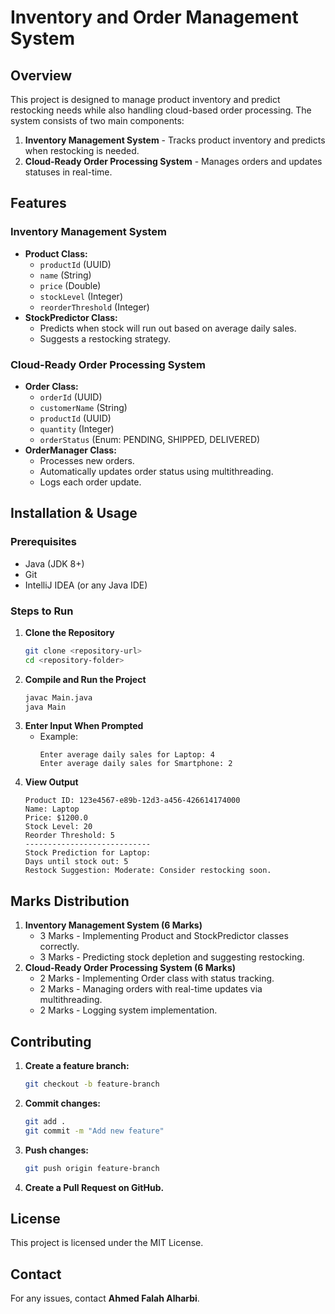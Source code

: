 # Inventory and Order Management System

## Overview
This project is designed to manage product inventory and predict restocking needs while also handling cloud-based order processing. The system consists of two main components:

1. **Inventory Management System** - Tracks product inventory and predicts when restocking is needed.
2. **Cloud-Ready Order Processing System** - Manages orders and updates statuses in real-time.

## Features
### Inventory Management System
- **Product Class:**
  - `productId` (UUID)
  - `name` (String)
  - `price` (Double)
  - `stockLevel` (Integer)
  - `reorderThreshold` (Integer)
- **StockPredictor Class:**
  - Predicts when stock will run out based on average daily sales.
  - Suggests a restocking strategy.

### Cloud-Ready Order Processing System
- **Order Class:**
  - `orderId` (UUID)
  - `customerName` (String)
  - `productId` (UUID)
  - `quantity` (Integer)
  - `orderStatus` (Enum: PENDING, SHIPPED, DELIVERED)
- **OrderManager Class:**
  - Processes new orders.
  - Automatically updates order status using multithreading.
  - Logs each order update.

## Installation & Usage
### Prerequisites
- Java (JDK 8+)
- Git
- IntelliJ IDEA (or any Java IDE)

### Steps to Run
1. **Clone the Repository**
   ```sh
   git clone <repository-url>
   cd <repository-folder>
   ```
2. **Compile and Run the Project**
   ```sh
   javac Main.java
   java Main
   ```
3. **Enter Input When Prompted**
   - Example:
     ```
     Enter average daily sales for Laptop: 4
     Enter average daily sales for Smartphone: 2
     ```
4. **View Output**
   ```
   Product ID: 123e4567-e89b-12d3-a456-426614174000
   Name: Laptop
   Price: $1200.0
   Stock Level: 20
   Reorder Threshold: 5
   ----------------------------
   Stock Prediction for Laptop:
   Days until stock out: 5
   Restock Suggestion: Moderate: Consider restocking soon.
   ```

## Marks Distribution
1. **Inventory Management System (6 Marks)**
   - 3 Marks - Implementing Product and StockPredictor classes correctly.
   - 3 Marks - Predicting stock depletion and suggesting restocking.
2. **Cloud-Ready Order Processing System (6 Marks)**
   - 2 Marks - Implementing Order class with status tracking.
   - 2 Marks - Managing orders with real-time updates via multithreading.
   - 2 Marks - Logging system implementation.

## Contributing
1. **Create a feature branch:**
   ```sh
   git checkout -b feature-branch
   ```
2. **Commit changes:**
   ```sh
   git add .
   git commit -m "Add new feature"
   ```
3. **Push changes:**
   ```sh
   git push origin feature-branch
   ```
4. **Create a Pull Request on GitHub.**

## License
This project is licensed under the MIT License.

## Contact
For any issues, contact **Ahmed Falah Alharbi**.


